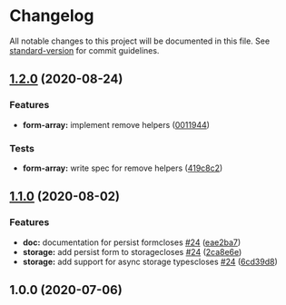 # Changelog

All notable changes to this project will be documented in this file. See [standard-version](https://github.com/conventional-changelog/standard-version) for commit guidelines.

## [1.2.0](https://github.com///compare/v1.1.0...v1.2.0) (2020-08-24)


### Features

* **form-array:** implement remove helpers ([0011944](https://github.com///commit/0011944e4300107bbb3a067cb018795f413d4132))


### Tests

* **form-array:** write spec for remove helpers ([419c8c2](https://github.com///commit/419c8c246ac8de9ab340efb79284ada30919fc7d))

## [1.1.0](https://github.com///compare/v1.0.0...v1.1.0) (2020-08-02)


### Features

* **doc:** documentation for persist formcloses [#24](https://github.com//undefined/issues/24) ([eae2ba7](https://github.com///commit/eae2ba771accb0d36ee983eaef0b4ae61ba277ba))
* **storage:** add persist form to storagecloses [#24](https://github.com//undefined/issues/24) ([2ca8e6e](https://github.com///commit/2ca8e6e677232eb80ae0eab4109b34bcabf77dae))
* **storage:** add support for async storage typescloses [#24](https://github.com//undefined/issues/24) ([6cd39d8](https://github.com///commit/6cd39d81b5d07e8ff449632de98f6057e570e67b))

## 1.0.0 (2020-07-06)
